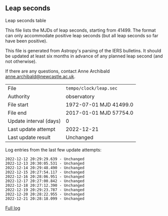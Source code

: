 
## Leap seconds

Leap seconds table

This file lists the MJDs of leap seconds, starting from 41499.
The format can only accommodate positive leap seconds (but all
leap seconds so far have been positive).

This file is generated from Astropy's parsing of the IERS
bulletins. It should be updated at least six months in advance
of any planned leap second (and not otherwise).

If there are any questions, contact Anne Archibald
<anne.archibald@newcastle.ac.uk>.

|     |     |
|:--- |:--- |
| File | `tempo/clock/leap.sec` |
| Authority | observatory |
| File start | 1972-07-01 MJD 41499.0 |
| File end | 2017-01-01 MJD 57754.0 |
| Update interval (days) | 0 |
| Last update attempt | 2022-12-21 |
| Last update result | Unchanged |

Log entries from the last few update attempts:
```
2022-12-12 20:29:29.639 - Unchanged
2022-12-13 20:30:05.531 - Unchanged
2022-12-14 20:29:48.490 - Unchanged
2022-12-15 20:27:54.117 - Unchanged
2022-12-16 20:28:06.951 - Unchanged
2022-12-17 20:27:00.842 - Unchanged
2022-12-18 20:27:12.390 - Unchanged
2022-12-19 20:29:23.787 - Unchanged
2022-12-20 20:28:22.955 - Unchanged
2022-12-21 20:28:18.099 - Unchanged
```
[Full log](https://raw.githubusercontent.com/ipta/pulsar-clock-corrections/main/log/tempo/clock/leap.sec.log)
